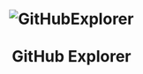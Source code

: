 <h1 align="center">
<br>
  <img src=".gitHub/dashboard.png" alt="GitHubExplorer"
  widht="120">
<br>
<br>
GitHub Explorer
</h1>
